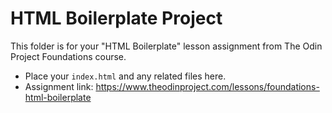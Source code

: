 # HTML Boilerplate Project

This folder is for your "HTML Boilerplate" lesson assignment from The Odin Project Foundations course.

- Place your `index.html` and any related files here.
- Assignment link: https://www.theodinproject.com/lessons/foundations-html-boilerplate
